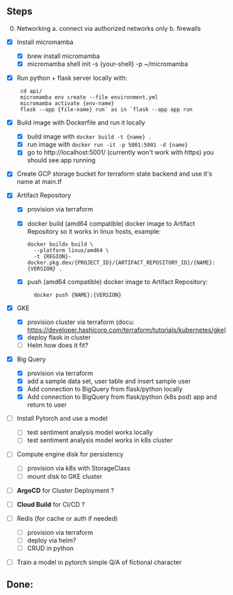 ## Steps

0. Networking
    a. connect via authorized networks only
    b. firewalls
- [x] Install micromamba
    - [X] brew install micromamba
    - [x] micromamba shell init -s {your-shell} -p ~/micromamba
- [x] Run python + flask server locally with:
        
       cd api/
       micromamba env create --file environment.yml
       micromamba activate {env-name}
       flask --app {file-name} run` as in `flask --app app run

- [x] Build image with Dockerfile and run it locally
    - [x] build image with  `docker build -t {name} .`
    - [x] run image with `docker run -it -p 5001:5001 -d {name}`
    - [x] go to http://localhost:5001/ (currently won't work with https) you should see app running

- [x] Create GCP storage bucket for terraform state backend and use it's name at main.tf

- [x] Artifact Repository
    - [x] provision via terraform
    - [x] docker build (amd64 compatible) docker image to Artifact Repository so it works in linux hosts, example:

          docker buildx build \
            --platform linux/amd64 \
            -t {REGION}-docker.pkg.dev/{PROJECT_ID}/{ARTIFACT_REPOSITORY_ID}/{NAME}:{VERSION} .
    - [x] push (amd64 compatible) docker image to Artifact Repository:

            docker push {NAME}:{VERSION}

- [x] GKE
    - [x] provision cluster via terraform (docu: https://developer.hashicorp.com/terraform/tutorials/kubernetes/gke)
    - [x] deploy flask in cluster
    - [ ] Helm how does it fit?

- [x] Big Query
    - [x] provision via terraform
    - [x] add a sample data set, user table and insert sample user
    - [x] Add connection to BigQuery from flask/python locally
    - [X] Add connection to BigQuery from flask/python (k8s pod) app and return to user 

- [ ] Install Pytorch and use a model
    - [ ] test sentiment analysis model works locally
    - [ ] test sentiment analysis model works in k8s cluster

- [ ] Compute engine disk for persistency
    - [ ] provision via k8s with StorageClass
    - [ ] mount disk to GKE cluster

- [ ] **ArgoCD** for Cluster Deployment ?

- [ ] **Cloud Build** for CI/CD ?

- [ ] Redis (for cache or auth if needed)
    - [ ] provision via terraform
    - [ ] deploy via helm?
    - [ ] CRUD in python

- [ ] Train a model in pytorch simple Q/A of fictional character 

## Done: 

